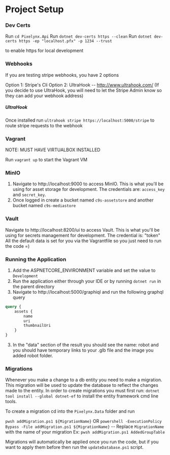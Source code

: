 # Project Setup 

### Dev Certs 

Run `cd Pixelynx.Api`
Run `dotnet dev-certs https --clean` 
Run `dotnet dev-certs https -ep "localhost.pfx" -p 1234 --trust`

to enable https for local development

### Webhooks

If you are testing stripe webhooks, you have 2 options

Option 1: Stripe's Cli
Option 2: UltraHook -- http://www.ultrahook.com/ (If you decide to use UltraHook, you will need to let the Stripe Admin know so they can add your webhook address)

##### UltraHook

Once installed run `ultrahook stripe https://localhost:5000/stripe` to route stripe requests to the webhook

### Vagrant

NOTE: MUST HAVE VIRTUALBOX INSTALLED

Run `vagrant up` to start the Vagrant VM

### MinIO

1. Navigate to http://localhost:9000 to access MinIO. This is what you'll be using for asset storage for development. The credentials are: `access_key` and `secret_key`.
2. Once logged in create a bucket named `c9s-assetstore` and another bucket named `c9s-mediastore`

### Vault

Navigate to http://localhost:8200/ui to access Vault. This is what you'll be using for secrets management for development. The credential is: "token"
All the default data is set for you via the Vagrantfile so you just need to run the code =)

### Running the Application

1. Add the ASPNETCORE_ENVIRONMENT variable and set the value to `Development`
1. Run the application either through your IDE or by running `dotnet run` in the parent directory
2. Navigate to http://localhost:5000/graphiql and run the following graphql query

```graphql
query {
    assets {
        name
        uri
        thumbnailUri
    }
}
```

3. In the "data" section of the result you should see the name: robot and you should have temporary links to your .glb file and the image you added robot folder.


### Migrations 

Whenever you make a change to a db entity you need to make a migration. This migration will be used to update the database to reflect the changes made to the entity. 
In order to create migrations you must first run: `dotnet tool install --global dotnet-ef` to install the entity framework cmd line tools.

To create a migration cd into the `Pixelynx.Data` folder and run 

`pwsh addMigration.ps1 ${MigrationName}` OR `powershell -ExecutionPolicy Bypass -File addMigration.ps1 ${MigrationName}` -- Replace `MigrationName` with the name of your migration Ex: `pwsh addMigration.ps1 AddedGroupTable`

Migrations will automatically be applied once you run the code, but if you want to apply them before then run the `updateDatabase.ps1` script.
